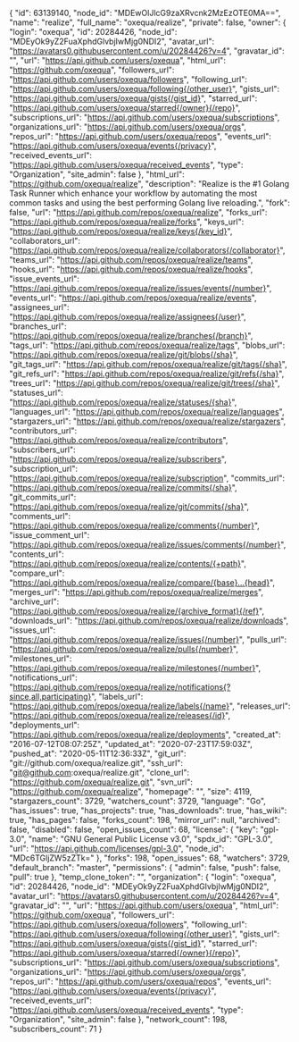 {
  "id": 63139140,
  "node_id": "MDEwOlJlcG9zaXRvcnk2MzEzOTE0MA==",
  "name": "realize",
  "full_name": "oxequa/realize",
  "private": false,
  "owner": {
    "login": "oxequa",
    "id": 20284426,
    "node_id": "MDEyOk9yZ2FuaXphdGlvbjIwMjg0NDI2",
    "avatar_url": "https://avatars0.githubusercontent.com/u/20284426?v=4",
    "gravatar_id": "",
    "url": "https://api.github.com/users/oxequa",
    "html_url": "https://github.com/oxequa",
    "followers_url": "https://api.github.com/users/oxequa/followers",
    "following_url": "https://api.github.com/users/oxequa/following{/other_user}",
    "gists_url": "https://api.github.com/users/oxequa/gists{/gist_id}",
    "starred_url": "https://api.github.com/users/oxequa/starred{/owner}{/repo}",
    "subscriptions_url": "https://api.github.com/users/oxequa/subscriptions",
    "organizations_url": "https://api.github.com/users/oxequa/orgs",
    "repos_url": "https://api.github.com/users/oxequa/repos",
    "events_url": "https://api.github.com/users/oxequa/events{/privacy}",
    "received_events_url": "https://api.github.com/users/oxequa/received_events",
    "type": "Organization",
    "site_admin": false
  },
  "html_url": "https://github.com/oxequa/realize",
  "description": "Realize is the #1 Golang Task Runner which enhance your workflow by automating the most common tasks and using the best performing Golang live reloading.",
  "fork": false,
  "url": "https://api.github.com/repos/oxequa/realize",
  "forks_url": "https://api.github.com/repos/oxequa/realize/forks",
  "keys_url": "https://api.github.com/repos/oxequa/realize/keys{/key_id}",
  "collaborators_url": "https://api.github.com/repos/oxequa/realize/collaborators{/collaborator}",
  "teams_url": "https://api.github.com/repos/oxequa/realize/teams",
  "hooks_url": "https://api.github.com/repos/oxequa/realize/hooks",
  "issue_events_url": "https://api.github.com/repos/oxequa/realize/issues/events{/number}",
  "events_url": "https://api.github.com/repos/oxequa/realize/events",
  "assignees_url": "https://api.github.com/repos/oxequa/realize/assignees{/user}",
  "branches_url": "https://api.github.com/repos/oxequa/realize/branches{/branch}",
  "tags_url": "https://api.github.com/repos/oxequa/realize/tags",
  "blobs_url": "https://api.github.com/repos/oxequa/realize/git/blobs{/sha}",
  "git_tags_url": "https://api.github.com/repos/oxequa/realize/git/tags{/sha}",
  "git_refs_url": "https://api.github.com/repos/oxequa/realize/git/refs{/sha}",
  "trees_url": "https://api.github.com/repos/oxequa/realize/git/trees{/sha}",
  "statuses_url": "https://api.github.com/repos/oxequa/realize/statuses/{sha}",
  "languages_url": "https://api.github.com/repos/oxequa/realize/languages",
  "stargazers_url": "https://api.github.com/repos/oxequa/realize/stargazers",
  "contributors_url": "https://api.github.com/repos/oxequa/realize/contributors",
  "subscribers_url": "https://api.github.com/repos/oxequa/realize/subscribers",
  "subscription_url": "https://api.github.com/repos/oxequa/realize/subscription",
  "commits_url": "https://api.github.com/repos/oxequa/realize/commits{/sha}",
  "git_commits_url": "https://api.github.com/repos/oxequa/realize/git/commits{/sha}",
  "comments_url": "https://api.github.com/repos/oxequa/realize/comments{/number}",
  "issue_comment_url": "https://api.github.com/repos/oxequa/realize/issues/comments{/number}",
  "contents_url": "https://api.github.com/repos/oxequa/realize/contents/{+path}",
  "compare_url": "https://api.github.com/repos/oxequa/realize/compare/{base}...{head}",
  "merges_url": "https://api.github.com/repos/oxequa/realize/merges",
  "archive_url": "https://api.github.com/repos/oxequa/realize/{archive_format}{/ref}",
  "downloads_url": "https://api.github.com/repos/oxequa/realize/downloads",
  "issues_url": "https://api.github.com/repos/oxequa/realize/issues{/number}",
  "pulls_url": "https://api.github.com/repos/oxequa/realize/pulls{/number}",
  "milestones_url": "https://api.github.com/repos/oxequa/realize/milestones{/number}",
  "notifications_url": "https://api.github.com/repos/oxequa/realize/notifications{?since,all,participating}",
  "labels_url": "https://api.github.com/repos/oxequa/realize/labels{/name}",
  "releases_url": "https://api.github.com/repos/oxequa/realize/releases{/id}",
  "deployments_url": "https://api.github.com/repos/oxequa/realize/deployments",
  "created_at": "2016-07-12T08:07:25Z",
  "updated_at": "2020-07-23T17:59:03Z",
  "pushed_at": "2020-05-11T12:36:33Z",
  "git_url": "git://github.com/oxequa/realize.git",
  "ssh_url": "git@github.com:oxequa/realize.git",
  "clone_url": "https://github.com/oxequa/realize.git",
  "svn_url": "https://github.com/oxequa/realize",
  "homepage": "",
  "size": 4119,
  "stargazers_count": 3729,
  "watchers_count": 3729,
  "language": "Go",
  "has_issues": true,
  "has_projects": true,
  "has_downloads": true,
  "has_wiki": true,
  "has_pages": false,
  "forks_count": 198,
  "mirror_url": null,
  "archived": false,
  "disabled": false,
  "open_issues_count": 68,
  "license": {
    "key": "gpl-3.0",
    "name": "GNU General Public License v3.0",
    "spdx_id": "GPL-3.0",
    "url": "https://api.github.com/licenses/gpl-3.0",
    "node_id": "MDc6TGljZW5zZTk="
  },
  "forks": 198,
  "open_issues": 68,
  "watchers": 3729,
  "default_branch": "master",
  "permissions": {
    "admin": false,
    "push": false,
    "pull": true
  },
  "temp_clone_token": "",
  "organization": {
    "login": "oxequa",
    "id": 20284426,
    "node_id": "MDEyOk9yZ2FuaXphdGlvbjIwMjg0NDI2",
    "avatar_url": "https://avatars0.githubusercontent.com/u/20284426?v=4",
    "gravatar_id": "",
    "url": "https://api.github.com/users/oxequa",
    "html_url": "https://github.com/oxequa",
    "followers_url": "https://api.github.com/users/oxequa/followers",
    "following_url": "https://api.github.com/users/oxequa/following{/other_user}",
    "gists_url": "https://api.github.com/users/oxequa/gists{/gist_id}",
    "starred_url": "https://api.github.com/users/oxequa/starred{/owner}{/repo}",
    "subscriptions_url": "https://api.github.com/users/oxequa/subscriptions",
    "organizations_url": "https://api.github.com/users/oxequa/orgs",
    "repos_url": "https://api.github.com/users/oxequa/repos",
    "events_url": "https://api.github.com/users/oxequa/events{/privacy}",
    "received_events_url": "https://api.github.com/users/oxequa/received_events",
    "type": "Organization",
    "site_admin": false
  },
  "network_count": 198,
  "subscribers_count": 71
}
